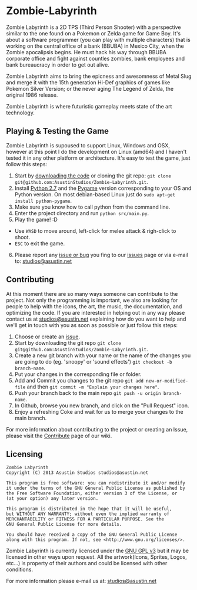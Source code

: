 # Zombie-Labyrinth

Zombie Labyrinth is a 2D TPS (Third Person Shooter) with a perspective similar to the one found on a Pokemon or Zelda game for Game Boy. It's about a software programmer (you can play with multiple characters) that is working on the central office of a bank (BBUBA) in Mexico City, when the Zombie apocalipsis begins. He must hack his way through BBUBA corporate office and fight against countles zombies, bank employees and bank bureaucracy in order to get out alive.

Zombie Labyrinth aims to bring the epicness and awesomness of Metal Slug and merge it with the 15th generation Hi-Def graphics of games like Pokemon Silver Version; or the never aging The Legend of Zelda, the original 1986 release.

Zombie Labyrinth is where futuristic gameplay meets state of the art technology.

## Playing & Testing the Game
Zombie Labyrinth is supoused to support Linux, Windows and OSX, however at this point I do the development on Linux (amd64) and I haven't tested it in any other platform or architecture. It's easy to test the game, just follow this steps:

1. Start by [downloading the code](https://github.com/AsustinStudios/Zombie-Labyrinth/archive/master.zip) or cloning the git repo: `git clone git@github.com:AsustinStudios/Zombie-Labyrinth.git`.
2. Install [Python 2.7](http://www.python.org/download) and the [Pygame](http://www.pygame.org/download.shtml) version corresponding to your OS and Python version. On most debian-based Linux just do `sudo apt-get install python-pygame`.
3. Make sure you know how to call python from the command line.
4. Enter the project directory and run `python src/main.py`.
5. Play the game! :D
  * Use `WASD` to move around, left-click for melee attack & righ-click to shoot.
  * `ESC` to exit the game.
6. Please report any [issue or bug](https://github.com/AsustinStudios/Zombie-Labyrinth/issues) you fing to our [issues](https://github.com/AsustinStudios/Zombie-Labyrinth/issues) page or via e-mail to: studios@asustin.net


## Contributing

At this moment there are so many ways someone can contribute to the project. Not only the programming is important, we also are looking for people to help with the icons, the art, the music, the documentation, and optimizing the code. If you are interested in helping out in any way please contact us at studios@asustin.net explaining how do you want to help and we'll get in touch with you as soon as possible or just follow this steps:

1. Choose or create an [issue](https://github.com/AsustinStudios/Zombie-Labyrinth/issues).
2. Start by downloading the git repo `git clone git@github.com:AsustinStudios/Zombie-Labyrinth.git`.
3. Create a new git branch with your name or the name of the changes you are going to do (eg. 'snoopy' or 'sound effects') `git checkout -b branch-name`.
4. Put your changes in the corresponding file or folder.
5. Add and Commit you changes to the git repo `git add new-or-modified-file` and then `git commit -m "Explain your changes here"`.
6. Push your branch back to the main repo `git push -u origin branch-name`.
7. In Github, browse you new branch, and click on the "Pull Request" icon.
8. Enjoy a refreshing Coke and wait for us to merge your changes to the main branch.

For more information about contributing to the project or creating an Issue, please visit the [Contribute](https://github.com/AsustinStudios/Zombie-Labyrinth/wiki/Contribute) page of our wiki.

## Licensing

    Zombie Labyrinth
    Copyright (C) 2013 Asustin Studios studios@asustin.net

    This program is free software: you can redistribute it and/or modify
    it under the terms of the GNU General Public License as published by
    the Free Software Foundation, either version 3 of the License, or
    (at your option) any later version.

    This program is distributed in the hope that it will be useful,
    but WITHOUT ANY WARRANTY; without even the implied warranty of
    MERCHANTABILITY or FITNESS FOR A PARTICULAR PURPOSE. See the
    GNU General Public License for more details.

    You should have received a copy of the GNU General Public License
    along with this program. If not, see <http://www.gnu.org/licenses/>.

Zombie Labyrinth is currently licensed under the [GNU GPL v3](https://github.com/AsustinStudios/Zombie-Labyrinth/blob/master/LICENSE) but it may be licensed in other ways upon request. All the artwork(Icons, Sprites, Logos, etc...) is property of their authors and could be licensed with other conditions.

For more information please e-mail us at: studios@asustin.net
